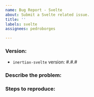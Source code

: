 ```yaml
---
name: Bug Report - Svelte
about: Submit a Svelte related issue.
title: ''
labels: svelte
assignees: pedroborges

---
```


### Version:

- `inertiax-svelte` version: #.#.#

### Describe the problem:

<!--
  Explain the behavior you're seeing that you think is a bug,
  and explain how you think things should behave instead.
-->

### Steps to reproduce:

<!--
  Please carefully explain the steps to reproduce this issue.
  We can't help you without a reproduction.
-->
